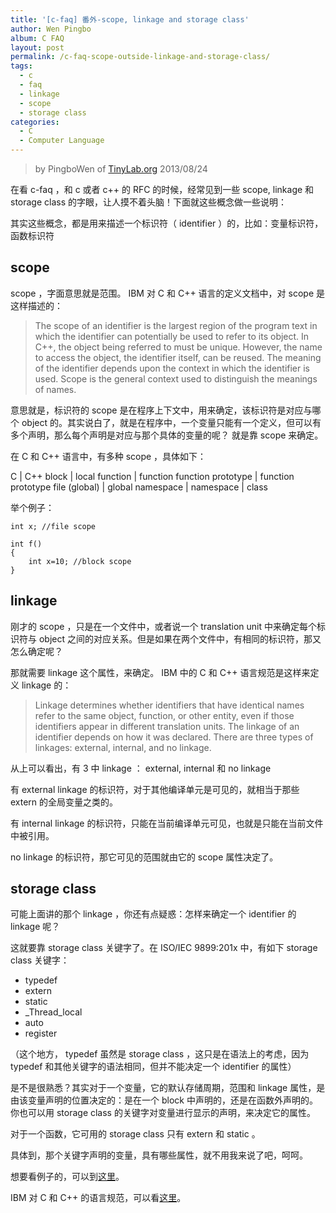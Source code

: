 ```yaml
---
title: '[c-faq] 番外-scope, linkage and storage class'
author: Wen Pingbo
album: C FAQ
layout: post
permalink: /c-faq-scope-outside-linkage-and-storage-class/
tags:
  - c
  - faq
  - linkage
  - scope
  - storage class
categories:
  - C
  - Computer Language
---
```


> by PingboWen of [TinyLab.org](http://tinylab.org)
> 2013/08/24

在看 c-faq ，和 c 或者 c++ 的 RFC 的时候，经常见到一些 scope, linkage 和 storage class 的字眼，让人摸不着头脑！下面就这些概念做一些说明：

其实这些概念，都是用来描述一个标识符（ identifier ）的，比如：变量标识符，函数标识符

## scope

 scope ，字面意思就是范围。 IBM 对 C 和 C++ 语言的定义文档中，对 scope 是这样描述的：

> The scope of an identifier is the largest region of the program text in which the identifier can potentially be used to refer to its object. In C++, the object being referred to must be unique. However, the name to access the object, the identifier itself, can be reused. The meaning of the identifier depends upon the context in which the identifier is used. Scope is the general context used to distinguish the meanings of names.

意思就是，标识符的 scope 是在程序上下文中，用来确定，该标识符是对应与哪个 object 的。其实说白了，就是在程序中，一个变量只能有一个定义，但可以有多个声明，那么每个声明是对应与那个具体的变量的呢？   就是靠 scope 来确定。

在 C 和 C++ 语言中，有多种 scope ，具体如下：

C | C++
block | local
function | function
function prototype | function prototype
file (global) | global namespace
              | namespace
              | class

举个例子：

    int x; //file scope
    
    int f()
    {
    	int x=10; //block scope
    }

## linkage

刚才的 scope ，只是在一个文件中，或者说一个 translation unit 中来确定每个标识符与 object 之间的对应关系。但是如果在两个文件中，有相同的标识符，那又怎么确定呢？

那就需要 linkage 这个属性，来确定。 IBM 中的 C 和 C++ 语言规范是这样来定义 linkage 的：

> Linkage determines whether identifiers that have identical names refer to the same object, function, or other entity, even if those identifiers appear in different translation units. The linkage of an identifier depends on how it was declared. There are three types of linkages: external, internal, and no linkage.

从上可以看出，有 3 中 linkage ： external, internal 和 no linkage 

有 external linkage 的标识符，对于其他编译单元是可见的，就相当于那些 extern 的全局变量之类的。

有 internal linkage 的标识符，只能在当前编译单元可见，也就是只能在当前文件中被引用。

no linkage 的标识符，那它可见的范围就由它的 scope 属性决定了。

## storage class

可能上面讲的那个 linkage ，你还有点疑惑：怎样来确定一个 identifier 的 linkage 呢？

这就要靠 storage class 关键字了。在 ISO/IEC 9899:201x 中，有如下 storage class 关键字：

* typedef
* extern
* static
* _Thread_local
* auto
* register

（这个地方， typedef 虽然是 storage class ，这只是在语法上的考虑，因为 typedef 和其他关键字的语法相同，但并不能决定一个 identifier 的属性）

是不是很熟悉？其实对于一个变量，它的默认存储周期，范围和 linkage 属性，是由该变量声明的位置决定的：是在一个 block 中声明的，还是在函数外声明的。你也可以用 storage class 的关键字对变量进行显示的声明，来决定它的属性。

对于一个函数，它可用的 storage class 只有 extern 和 static 。

具体到，那个关键字声明的变量，具有哪些属性，就不用我来说了吧，呵呵。

想要看例子的，可以到[这里](http://www.prismnet.com/~mcmahon/Notes/attributes.html)。

IBM 对 C 和 C++ 的语言规范，可以看[这里](http://publib.boulder.ibm.com/infocenter/macxhelp/v6v81/index.jsp)。
